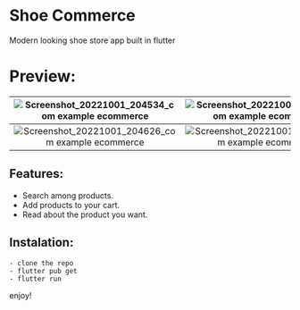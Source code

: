 # Shoe Commerce

Modern looking shoe store app built in flutter



# Preview:
| ![Screenshot_20221001_204534_com example ecommerce](https://user-images.githubusercontent.com/93007857/193422187-8a8a2072-3de8-497f-9d28-fca4c30bc8ed.jpg) | ![Screenshot_20221001_204608_com example ecommerce](https://user-images.githubusercontent.com/93007857/193422189-50d7f617-f48f-4f16-b3a9-d99e59ddc863.jpg)   
| :---:   | :---: 
| ![Screenshot_20221001_204626_com example ecommerce](https://user-images.githubusercontent.com/93007857/193422244-4b3ed919-e9d7-4c14-b26d-59ed6e54b8c7.jpg) | ![Screenshot_20221001_204644_com example ecommerce](https://user-images.githubusercontent.com/93007857/193422250-4d925915-f1f2-494a-b53f-f09157ac0600.jpg)    









## Features:

- Search among products.
- Add products to your cart.
- Read about the product you want.


## Instalation:

```
- clone the repo
- flutter pub get
- flutter run
```

enjoy!


